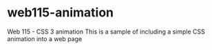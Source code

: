 # web115-animation
Web 115 - CSS 3 animation
This is a sample of including a simple CSS animation into a web page
